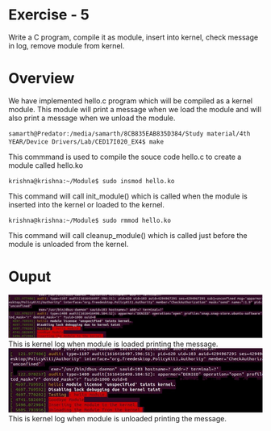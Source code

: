 # Exercise - 5
Write a C program, compile it as module, insert into kernel, check message in log, remove module from kernel.
# Overview
We have implemented hello.c program which will be compiled as a kernel module. This module will print a message when we load the module and will also print a message when we unload the module.
```
samarth@Predator:/media/samarth/8CB835EAB835D384/Study material/4th YEAR/Device Drivers/Lab/CED17I020_EX4$ make
```
This commmand is used to compile the souce code hello.c to create a module called hello.ko
```
krishna@krishna:~/Module$ sudo insmod hello.ko
```
This command will call init_module() which is called when the module is inserted into the kernel or loaded to the kernel.
```
krishna@krishna:~/Module$ sudo rmmod hello.ko
```
This command will call cleanup_module() which is called just before the module is unloaded from the kernel.
# Ouput
![Screenshot](insmod.jfif)
This is kernel log when module is loaded printing the message.
![Screenshot](rmmod.jfif)
This is kernel log when module is unloaded printing the message.
